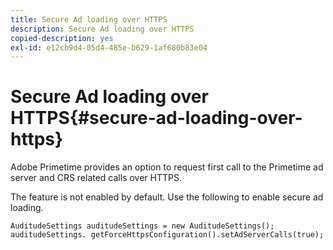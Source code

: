 ```yaml
---
title: Secure Ad loading over HTTPS
description: Secure Ad loading over HTTPS
copied-description: yes
exl-id: e12cb9d4-05d4-485e-b629-1af680b83e04
---
```

# Secure Ad loading over HTTPS{#secure-ad-loading-over-https}

Adobe Primetime provides an option to request first call to the Primetime ad server and CRS related calls over HTTPS.

The feature is not enabled by default. Use the following to enable secure ad loading.

```
AuditudeSettings auditudeSettings = new AuditudeSettings(); 
auditudeSettings. getForceHttpsConfiguration().setAdServerCalls(true);
```
